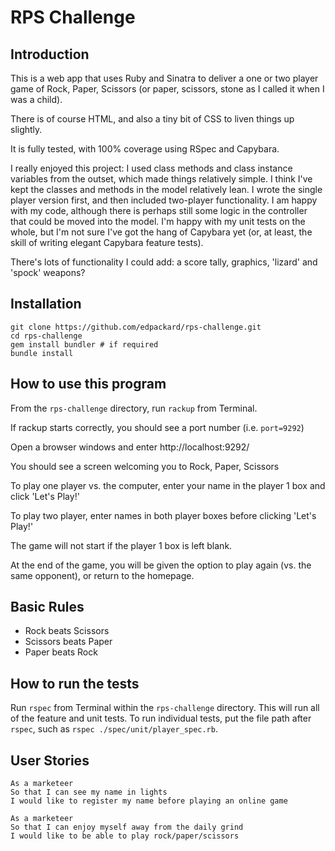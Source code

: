 # RPS Challenge

## Introduction

This is a web app that uses Ruby and Sinatra to deliver a one or two player game of Rock, Paper, Scissors (or paper, scissors, stone as I called it when I was a child).

There is of course HTML, and also a tiny bit of CSS to liven things up slightly.

It is fully tested, with 100% coverage using RSpec and Capybara.

I really enjoyed this project: I used class methods and class instance variables from the outset, which made things relatively simple. I think I've kept the classes and methods in the model relatively lean. I wrote the single player version first, and then included two-player functionality. I am happy with my code, although there is perhaps still some logic in the controller that could be moved into the model. I'm happy with my unit tests on the whole, but I'm not sure I've got the hang of Capybara yet (or, at least, the skill of writing elegant Capybara feature tests). 

There's lots of functionality I could add: a score tally, graphics, 'lizard' and 'spock' weapons?

## Installation

```
git clone https://github.com/edpackard/rps-challenge.git
cd rps-challenge
gem install bundler # if required
bundle install
```

## How to use this program

From the `rps-challenge` directory, run `rackup` from Terminal. 

If rackup starts correctly, you should see a port number (i.e. `port=9292`)

Open a browser windows and enter http://localhost:9292/

You should see a screen welcoming you to Rock, Paper, Scissors

To play one player vs. the computer, enter your name in the player 1 box and click 'Let's Play!'

To play two player, enter names in both player boxes before clicking 'Let's Play!'

The game will not start if the player 1 box is left blank.

At the end of the game, you will be given the option to play again (vs. the same opponent), or return to the homepage.

## Basic Rules

- Rock beats Scissors
- Scissors beats Paper
- Paper beats Rock

## How to run the tests

Run `rspec` from Terminal within the `rps-challenge` directory. This will run all of the feature and unit tests. To run individual tests, put the file path after `rspec`, such as `rspec ./spec/unit/player_spec.rb`.

## User Stories
```
As a marketeer
So that I can see my name in lights
I would like to register my name before playing an online game

As a marketeer
So that I can enjoy myself away from the daily grind
I would like to be able to play rock/paper/scissors
```
